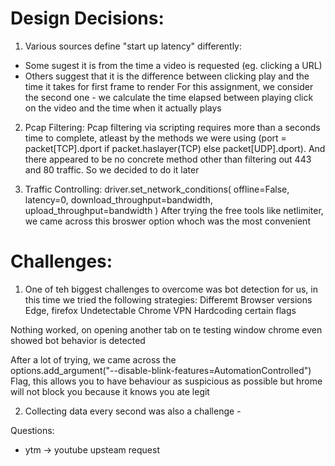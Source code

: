 # Design Decisions:

1. Various sources define "start up latency" differently:
- Some sugest it is from the time a video is requested (eg. clicking a URL)
- Others suggest that it is the difference between clicking play and the time it takes for first frame to render
For this assignment, we consider the second one - we calculate the time elapsed between playing click on the video and the time when it actually plays

2. Pcap Filtering:
Pcap filtering via scripting requires more than a seconds time to complete, atleast by the methods we were using (port = packet[TCP].dport if packet.haslayer(TCP) else packet[UDP].dport). And there appeared to be no concrete method other than filtering out 443 and 80 traffic. So we decided to do it later

3. Traffic Controlling:
driver.set_network_conditions(
        offline=False,
        latency=0,
        download_throughput=bandwidth,
        upload_throughput=bandwidth
    )
After trying the free tools like netlimiter, we came across this broswer option whoch was the most convenient

# Challenges:

1. One of teh biggest challenges to overcome was bot detection for us, in this time we tried the following strategies:
Differemt Browser versions
Edge, firefox
Undetectable Chrome
VPN
Hardcoding certain flags

Nothing worked, on opening another tab on te testing window chrome even showed bot behavior is detected

After a lot of trying, we came across the     
options.add_argument("--disable-blink-features=AutomationControlled")
Flag, this allows you to have behaviour as suspicious as possible but hrome will not block you because it knows you ate legit

2. Collecting data every second was also a challenge - 


Questions:
* ytm -> youtube upsteam request
